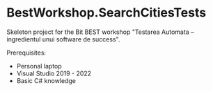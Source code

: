 # BestWorkshop.SearchCitiesTests
Skeleton project for the Bit BEST workshop "Testarea Automata – ingredientul unui software de success".

Prerequisites:
* Personal laptop
* Visual Studio 2019 - 2022
* Basic C# knowledge 
